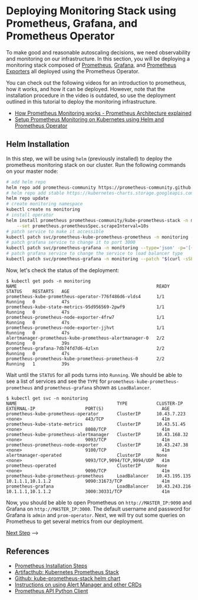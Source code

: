 # Deploying Monitoring Stack using Prometheus, Grafana, and Prometheus Operator

To make good and reasonable autoscaling decisions, we need observability and
monitoring on our infrastructure. In this section, you will be deploying a
monitoring stack composed of [Prometheus](https://prometheus.io/), [Grafana](https://grafana.com/), and [Prometheus Exporters](https://prometheus.io/docs/instrumenting/exporters/)
all deployed using the Prometheus Operator.

You can check out the following videos
for an introduction to prometheus, how it works, and how it can be deployed.
However, note that the installation procedure in the video is outdated, so
use the deployment outlined in this tutorial to deploy the monitoring infrastructure.

- [How Prometheus Monitoring works - Prometheus Architecture explained](https://youtu.be/h4Sl21AKiDg)
- [Setup Prometheus Monitoring on Kubernetes using Helm and Prometheus Operator](https://youtu.be/QoDqxm7ybLc)


## Helm Installation

In this step, we will be using `helm` (previously installed) to deploy the prometheus monitoring
stack on our cluster. Run the following commands on your master node:

```sh
# add helm repo
helm repo add prometheus-community https://prometheus-community.github.io/helm-charts
# helm repo add stable https://kubernetes-charts.storage.googleapis.com/
helm repo update
# create monitoring namespace
kubectl create ns monitoring
# install operator
helm install prometheus prometheus-community/kube-prometheus-stack -n monitoring \
    --set prometheus.prometheusSpec.scrapeInterval=10s
# patch service to make it accessible
kubectl patch svc/prometheus-kube-prometheus-prometheus -n monitoring --patch "$(curl -sSL https://raw.githubusercontent.com/pacslab/EECS6446_Project/main/files/prom-svc.yaml)"
# patch grafana service to change it to port 3000
kubectl patch svc/prometheus-grafana -n monitoring --type='json' -p='[{"op": "replace", "path": "/spec/ports/0/port", "value": 3000}]'
# patch grafana service to change the service to load balancer type
kubectl patch svc/prometheus-grafana -n monitoring --patch "$(curl -sSL https://raw.githubusercontent.com/pacslab/EECS6446_Project/main/files/grafana-svc.yaml)"
```

Now, let's check the status of the deployment:

```console
$ kubectl get pods -n monitoring
NAME                                                     READY   STATUS    RESTARTS   AGE
prometheus-kube-prometheus-operator-776f486d6-vlds4      1/1     Running   0          47s
prometheus-kube-state-metrics-95d956569-2pwf9            1/1     Running   0          47s
prometheus-prometheus-node-exporter-4frw7                1/1     Running   0          47s
prometheus-prometheus-node-exporter-jjhvt                1/1     Running   0          47s
alertmanager-prometheus-kube-prometheus-alertmanager-0   2/2     Running   0          39s
prometheus-grafana-7db74fd7d6-4zlxn                      2/2     Running   0          47s
prometheus-prometheus-kube-prometheus-prometheus-0       2/2     Running   1          39s
```

Wait until the `STATUS` for all pods turns into `Running`. We should be able
to see a list of services and see the `TYPE` for `prometheus-kube-prometheus-prometheus`
and `prometheus-grafana` shown as `LoadBalancer`.

```console
$ kubectl get svc -n monitoring
NAME                                      TYPE           CLUSTER-IP      EXTERNAL-IP                   PORT(S)                      AGE
prometheus-kube-prometheus-operator       ClusterIP      10.43.7.223     <none>                        443/TCP                      41m
prometheus-kube-state-metrics             ClusterIP      10.43.51.45     <none>                        8080/TCP                     41m
prometheus-kube-prometheus-alertmanager   ClusterIP      10.43.168.32    <none>                        9093/TCP                     41m
prometheus-prometheus-node-exporter       ClusterIP      10.43.247.38    <none>                        9100/TCP                     41m
alertmanager-operated                     ClusterIP      None            <none>                        9093/TCP,9094/TCP,9094/UDP   41m
prometheus-operated                       ClusterIP      None            <none>                        9090/TCP                     41m
prometheus-kube-prometheus-prometheus     LoadBalancer   10.43.195.135   10.1.1.1,10.1.1.2             9090:31673/TCP               41m
prometheus-grafana                        LoadBalancer   10.43.243.216   10.1.1.1,10.1.1.2             3000:30331/TCP               41m
```

Now, you should be able to open Prometheus on `http://MASTER_IP:9090` and Grafana on `http://MASTER_IP:3000`. The
default username and password for Grafana is `admin` and `prom-operator`. Next, we will try out some queries
on Prometheus to get several metrics from our deployment. 

[Next Step](06-monitoring-interaction.md) -->

## References

- [Prometheus Installation Steps](https://gitlab.com/nanuchi/youtube-tutorial-series/-/blob/master/prometheus-exporter/install-prometheus-commands.md)
- [Artifacthub: Kubernetes Prometheus Stack](https://artifacthub.io/packages/helm/prometheus-community/kube-prometheus-stack)
- [Github: kube-prometheus-stack helm chart](https://github.com/prometheus-community/helm-charts/tree/main/charts/kube-prometheus-stack)
- [Instructions on using Alert Manager and other CRDs](https://github.com/prometheus-operator/kube-prometheus)
- [Prometheus API Python Client](https://pypi.org/project/prometheus-api-client/)
